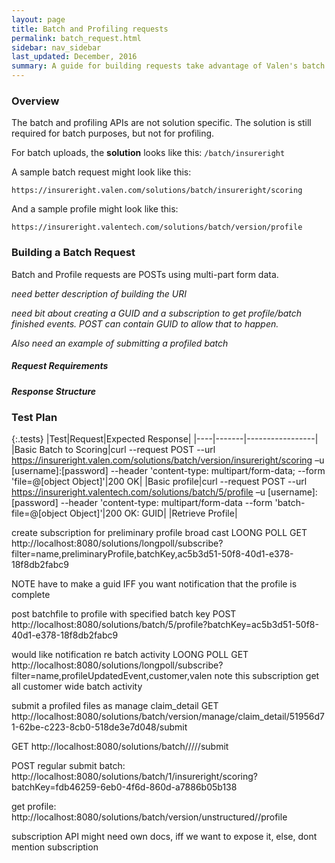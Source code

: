 ```yaml
---
layout: page
title: Batch and Profiling requests
permalink: batch_request.html
sidebar: nav_sidebar
last_updated: December, 2016
summary: A guide for building requests take advantage of Valen's batch processing APIs
---
```


### Overview

The batch and profiling APIs are not solution specific. The solution is still required for batch purposes, but not for profiling. 

For batch uploads, the **solution** looks like this:
`/batch/insureright`

A sample batch request might look like this:

`https://insureright.valen.com/solutions/batch/insureright/scoring`

And a sample profile might look like this:

`https://insureright.valentech.com/solutions/batch/version/profile`

### Building a Batch Request

Batch and Profile requests are POSTs using multi-part form data.

*need better description of building the URI*

*need bit about creating a GUID and a subscription to get profile/batch finished events. POST can contain GUID to allow that to happen.*

*Also need an example of submitting a profiled batch*

##### Request Requirements

##### Response Structure

### Test Plan

{:.tests}
|Test|Request|Expected Response|
|----|-------|-----------------|
|Basic Batch to Scoring|curl --request POST --url https://insureright.valen.com/solutions/batch/version/insureright/scoring –u [username]:[password] --header 'content-type: multipart/form-data; --form 'file=@[object Object]'|200 OK|
|Basic profile|curl --request POST --url https://insureright.valentech.com/solutions/batch/5/profile –u [username]:[password] --header 'content-type: multipart/form-data --form 'batch-file=@[object Object]'|200 OK: GUID|
|Retrieve Profile|


create subscription for preliminary profile broad cast 
LOONG POLL GET
http://localhost:8080/solutions/longpoll/subscribe?filter=name,preliminaryProfile,batchKey,ac5b3d51-50f8-40d1-e378-18f8db2fabc9
 
NOTE have to make a guid IFF you want notification that the profile is complete
 
post batchfile to profile with specified batch key
POST
http://localhost:8080/solutions/batch/5/profile?batchKey=ac5b3d51-50f8-40d1-e378-18f8db2fabc9
 
would like notification re batch activity
LOONG POLL GET
http://localhost:8080/solutions/longpoll/subscribe?filter=name,profileUpdatedEvent,customer,valen
note this subscription get all customer wide batch activity

submit a profiled files as manage claim_detail
GET
http://localhost:8080/solutions/batch/version/manage/claim_detail/51956d71-62be-c223-8cb0-518de3e7d048/submit
 
GET
http://localhost:8080/solutions/batch/<version>/<solution>/<submission>/<profile key>/submit
 
POST regular submit batch:
http://localhost:8080/solutions/batch/1/insureright/scoring?batchKey=fdb46259-6eb0-4f6d-860d-a7886b05b138
 
 
get profile:
http://localhost:8080/solutions/batch/version/unstructured/<profile key>/profile
 
 
subscription API might need own docs, iff we want to expose it, else, dont mention subscription